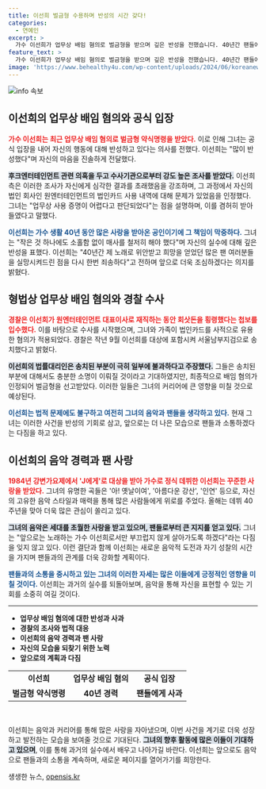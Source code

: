```yaml
---
title: 이선희 벌금형 수용하며 반성의 시간 갖다!
categories:
  - 연예인
excerpt: >
  가수 이선희가 업무상 배임 혐의로 벌금형을 받으며 깊은 반성을 전했습니다. 40년간 팬들에게 사랑받아온 그녀, 과거의 소홀함을 인정하며 앞으로 더 나은 모습으로 돌아오겠다고 다짐했습니다. 클릭해서 그녀의 진솔한 마음을 확인해보세요!
feature_text: >
  가수 이선희가 업무상 배임 혐의로 벌금형을 받으며 깊은 반성을 전했습니다. 40년간 팬들에게 사랑받아온 그녀, 과거의 소홀함을 인정하며 앞으로 더 나은 모습으로 돌아오겠다고 다짐했습니다. 클릭해서 그녀의 진솔한 마음을 확인해보세요!
image: 'https://www.behealthy4u.com/wp-content/uploads/2024/06/koreanews.jpg'
---
```


<p><img src="https://www.behealthy4u.com/wp-content/uploads/2024/06/koreanews.jpg" alt="info 속보" /></p>

<h2 data-ke-size="size26">이선희의 업무상 배임 혐의와 공식 입장</h2>

<p data-ke-size="size16"><b><span style="color: #ee2323;">가수 이선희는 최근 업무상 배임 혐의로 벌금형 약식명령을 받았다.</span></b> 이로 인해 그녀는 공식 입장을 내어 자신의 행동에 대해 반성하고 있다는 의사를 전했다. 이선희는 "많이 반성했다"며 자신의 마음을 진솔하게 전달했다.</p>

<p data-ke-size="size16"><b><span style="background-color: #21538527;">후크엔터테인먼트 관련 의혹을 두고 수사기관으로부터 강도 높은 조사를 받았다.</span></b> 이선희 측은 이러한 조사가 자신에게 심각한 결과를 초래했음을 강조하며, 그 과정에서 자신의 법인 회사인 원엔터테인먼트의 법인카드 사용 내역에 대해 문제가 있었음을 인정했다. 그녀는 "업무상 사용 증명이 어렵다고 판단되었다"는 점을 설명하며, 이를 겸허히 받아들였다고 말했다.</p>

<p data-ke-size="size16"><b><span style="color: #1a5490;">이선희는 가수 생활 40년 동안 많은 사랑을 받아온 공인이기에 그 책임이 막중하다.</span></b> 그녀는 "작은 것 하나에도 소홀함 없이 매사를 철저히 해야 했다"며 자신의 실수에 대해 깊은 반성을 표했다. 이선희는 "40년간 제 노래로 위안받고 희망을 얻었던 많은 팬 여러분들을 실망시켜드린 점을 다시 한번 죄송하다"고 전하며 앞으로 더욱 조심하겠다는 의지를 밝혔다.</p>

<h2 data-ke-size="size26">형법상 업무상 배임 혐의와 경찰 수사</h2>

<p data-ke-size="size16"><b><span style="color: #ee2323;">경찰은 이선희가 원엔터테인먼트 대표이사로 재직하는 동안 회삿돈을 횡령했다는 첩보를 입수했다.</span></b> 이를 바탕으로 수사를 시작했으며, 그녀와 가족이 법인카드를 사적으로 유용한 혐의가 적용되었다. 경찰은 작년 9월 이선희를 대상에 포함시켜 서울남부지검으로 송치했다고 밝혔다.</p>

<p data-ke-size="size16"><b><span style="background-color: #21538527;">이선희의 법률대리인은 송치된 부분이 극히 일부에 불과하다고 주장했다.</span></b> 그들은 송치된 부분에 대해서도 충분한 소명이 이뤄질 것이라고 기대하였지만, 최종적으로 배임 혐의가 인정되어 벌금형을 선고받았다. 이러한 일들은 그녀의 커리어에 큰 영향을 미칠 것으로 예상된다.</p>

<p data-ke-size="size16"><b><span style="color: #1a5490;">이선희는 법적 문제에도 불구하고 여전히 그녀의 음악과 팬들을 생각하고 있다.</span></b> 현재 그녀는 이러한 사건을 반성의 기회로 삼고, 앞으로는 더 나은 모습으로 팬들과 소통하겠다는 다짐을 하고 있다.</p>

<h2 data-ke-size="size26">이선희의 음악 경력과 팬 사랑</h2>

<p data-ke-size="size16"><b><span style="color: #ee2323;">1984년 강변가요제에서 'J에게'로 대상을 받아 가수로 정식 데뷔한 이선희는 꾸준한 사랑을 받았다.</span></b> 그녀의 유명한 곡들은 '아! 옛날이여', '아름다운 강산', '인연' 등으로, 자신의 고유한 음악 스타일과 매력을 통해 많은 사람들에게 위로를 주었다. 올해는 데뷔 40주년을 맞아 더욱 많은 관심이 쏠리고 있다.</p>

<p data-ke-size="size16"><b><span style="background-color: #21538527;">그녀의 음악은 세대를 초월한 사랑을 받고 있으며, 팬들로부터 큰 지지를 얻고 있다.</span></b> 그녀는 "앞으로는 노래하는 가수 이선희로서만 부끄럽지 않게 살아가도록 하겠다"라는 다짐을 잊지 않고 있다. 이런 결단과 함께 이선희는 새로운 음악적 도전과 자기 성찰의 시간을 가지며 팬들과의 관계를 더욱 강화할 계획이다.</p>

<p data-ke-size="size16"><b><span style="color: #1a5490;">팬들과의 소통을 중시하고 있는 그녀의 이러한 자세는 많은 이들에게 긍정적인 영향을 미칠 것이다.</span></b> 이선희는 과거의 실수를 되돌아보며, 음악을 통해 자신을 표현할 수 있는 기회를 소중히 여길 것이다.</p>

<hr/>

<ul>
<li><b>업무상 배임 혐의에 대한 반성과 사과</b></li>
<li><b>경찰의 조사와 법적 대응</b></li>
<li><b>이선희의 음악 경력과 팬 사랑</b></li>
<li><b>자신의 모습을 되찾기 위한 노력</b></li>
<li><b>앞으로의 계획과 다짐</b></li>
</ul>

<table>
<tr>
<td style="text-align: center; height: 17px;"><b>이선희</b></td>
<td style="text-align: center; height: 17px;"><b>업무상 배임 혐의</b></td>
<td style="text-align: center; height: 17px;"><b>공식 입장</b></td>
</tr>
<tr>
<td style="text-align: center; height: 17px;"><b>벌금형 약식명령</b></td>
<td style="text-align: center; height: 17px;"><b>40년 경력</b></td>
<td style="text-align: center; height: 17px;"><b>팬들에게 사과</b></td>
</tr>
</table>

<p data-ke-size="size16">&nbsp;</p>

<p data-ke-size="size16">이선희는 음악과 커리어를 통해 많은 사랑을 자아냈으며, 이번 사건을 계기로 더욱 성장하고 발전하는 모습을 보여줄 것으로 기대된다. <b><span style="background-color: #21538527;">그녀의 향후 활동에 많은 이들이 기대하고 있으며</span></b>, 이를 통해 과거의 실수에서 배우고 나아가길 바란다. 이선희는 앞으로도 음악으로 팬들과의 소통을 계속하며, 새로운 페이지를 열어가기를 희망한다.</p>
생생한 뉴스, <a href="https://opensis.kr" rel="dofollow">opensis.kr</a>


